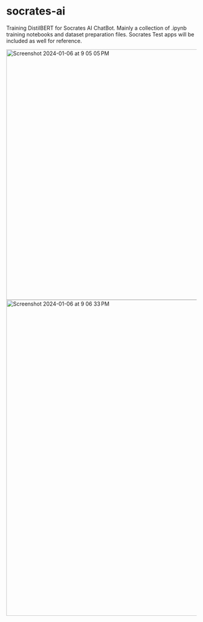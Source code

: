 # socrates-ai
Training DistilBERT for Socrates AI ChatBot. Mainly a collection of .ipynb training notebooks and dataset preparation files. Socrates Test apps will be included as well for reference.

<img width="661" alt="Screenshot 2024-01-06 at 9 05 05 PM" src="https://github.com/anyakara/socrates-ai/assets/66985689/04421aab-95a9-4dad-8fcc-89079173ed1e">

<img width="834" alt="Screenshot 2024-01-06 at 9 06 33 PM" src="https://github.com/anyakara/socrates-ai/assets/66985689/37724b77-e17a-4e3c-b0aa-21c256042fc5">
